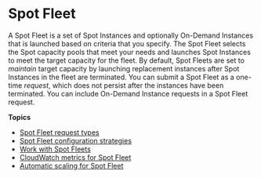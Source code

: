 # Spot Fleet<a name="spot-fleet"></a>

A Spot Fleet is a set of Spot Instances and optionally On\-Demand Instances that is launched based on criteria that you specify\. The Spot Fleet selects the Spot capacity pools that meet your needs and launches Spot Instances to meet the target capacity for the fleet\. By default, Spot Fleets are set to *maintain* target capacity by launching replacement instances after Spot Instances in the fleet are terminated\. You can submit a Spot Fleet as a one\-time *request*, which does not persist after the instances have been terminated\. You can include On\-Demand Instance requests in a Spot Fleet request\.

**Topics**
+ [Spot Fleet request types](spot-fleet-requests.md)
+ [Spot Fleet configuration strategies](how-spot-fleet-works.md)
+ [Work with Spot Fleets](work-with-spot-fleets.md)
+ [CloudWatch metrics for Spot Fleet](spot-fleet-cloudwatch-metrics.md)
+ [Automatic scaling for Spot Fleet](spot-fleet-automatic-scaling.md)